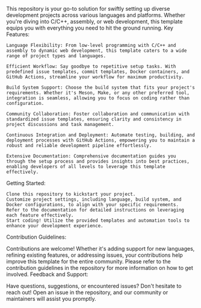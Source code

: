 This repository is your go-to solution for swiftly setting up diverse development projects across various languages and platforms. Whether you're diving into C/C++, assembly, or web development, this template equips you with everything you need to hit the ground running.
Key Features:

    Language Flexibility: From low-level programming with C/C++ and assembly to dynamic web development, this template caters to a wide range of project types and languages.

    Efficient Workflow: Say goodbye to repetitive setup tasks. With predefined issue templates, commit templates, Docker containers, and GitHub Actions, streamline your workflow for maximum productivity.

    Build System Support: Choose the build system that fits your project's requirements. Whether it's Meson, Make, or any other preferred tool, integration is seamless, allowing you to focus on coding rather than configuration.

    Community Collaboration: Foster collaboration and communication with standardized issue templates, ensuring clarity and consistency in project discussions and task management.

    Continuous Integration and Deployment: Automate testing, building, and deployment processes with GitHub Actions, empowering you to maintain a robust and reliable development pipeline effortlessly.

    Extensive Documentation: Comprehensive documentation guides you through the setup process and provides insights into best practices, enabling developers of all levels to leverage this template effectively.

Getting Started:

    Clone this repository to kickstart your project.
    Customize project settings, including language, build system, and Docker configurations, to align with your specific requirements.
    Refer to the documentation for detailed instructions on leveraging each feature effectively.
    Start coding! Utilize the provided templates and automation tools to enhance your development experience.

Contribution Guidelines:

Contributions are welcome! Whether it's adding support for new languages, refining existing features, or addressing issues, your contributions help improve this template for the entire community. Please refer to the contribution guidelines in the repository for more information on how to get involved.
Feedback and Support:

Have questions, suggestions, or encountered issues? Don't hesitate to reach out! Open an issue in the repository, and our community or maintainers will assist you promptly.
